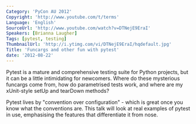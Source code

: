 ```yaml
---
Category: 'PyCon AU 2012'
Copyright: 'http://www.youtube.com/t/terms'
Language: 'English'
SourceUrl: 'http://www.youtube.com/watch?v=DTNejE9EraI'
Speakers: [Brianna Laugher]
Tags: [pytest, testing]
ThumbnailUrl: 'http://i.ytimg.com/vi/DTNejE9EraI/hqdefault.jpg'
Title: 'Funcargs and other fun with pytest'
date: '2012-08-22'
---
```

Pytest is a mature and comprehensive testing suite for Python projects, but it
can be a little intimidating for newcomers. Where do these mysterious funcargs
come from, how do parametrised tests work, and where are my xUnit-style setUp
and tearDown methods?

Pytest lives by "convention over configuration" - which is great once you know
what the conventions are. This talk will look at real examples of pytest in
use, emphasising the features that differentiate it from nose.

